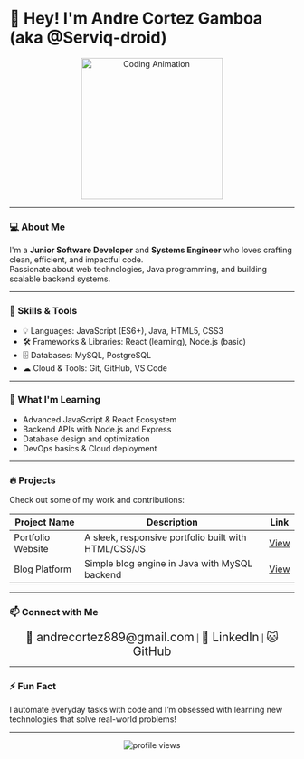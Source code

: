 # 👋 Hey! I'm Andre Cortez Gamboa (aka @Serviq-droid)

<p align="center">
  <img width="250" src="https://media.giphy.com/media/3o6ZsY3qvXcbxvntQ0/giphy.gif" alt="Coding Animation" />
</p>

---

### 💻 About Me
I'm a **Junior Software Developer** and **Systems Engineer** who loves crafting clean, efficient, and impactful code.  
Passionate about web technologies, Java programming, and building scalable backend systems.

---

### 🚀 Skills & Tools
- 💡 Languages: JavaScript (ES6+), Java, HTML5, CSS3  
- 🛠 Frameworks & Libraries: React (learning), Node.js (basic)  
- 🗄 Databases: MySQL, PostgreSQL  
- ☁ Cloud & Tools: Git, GitHub, VS Code  

---

### 🌱 What I'm Learning
- Advanced JavaScript & React Ecosystem  
- Backend APIs with Node.js and Express  
- Database design and optimization  
- DevOps basics & Cloud deployment

---

### 🔥 Projects
Check out some of my work and contributions:

| Project Name | Description | Link |
|--------------|-------------|------|
| Portfolio Website | A sleek, responsive portfolio built with HTML/CSS/JS | [View](https://github.com/Serviq-droid/portfolio) |
| Blog Platform | Simple blog engine in Java with MySQL backend | [View](https://github.com/Serviq-droid/blog-java) |

---

### 📫 Connect with Me
<p align="center">
  <a href="mailto:andrecortez889@gmail.com" style="text-decoration:none; font-size:1.3rem;">📧 andrecortez889@gmail.com</a> |  
  <a href="https://linkedin.com/in/serviq-droid" target="_blank" style="text-decoration:none; font-size:1.3rem;">🔗 LinkedIn</a> |  
  <a href="https://github.com/Serviq-droid" target="_blank" style="text-decoration:none; font-size:1.3rem;">🐱 GitHub</a>
</p>

---

### ⚡ Fun Fact
I automate everyday tasks with code and I’m obsessed with learning new technologies that solve real-world problems!

---

<p align="center">
  <img src="https://komarev.com/ghpvc/?username=Serviq-droid&style=flat-square&color=brightgreen" alt="profile views" />
</p>

